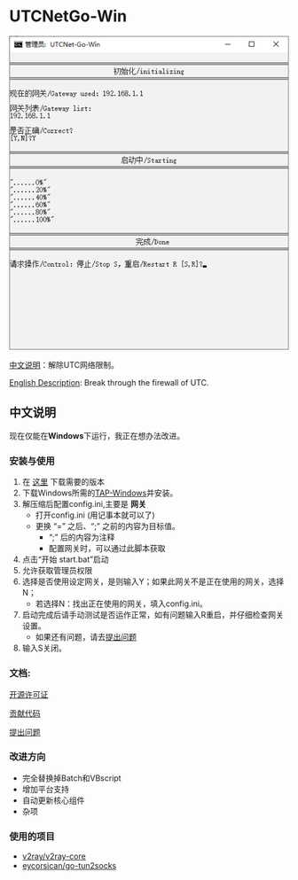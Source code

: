 # UTCNetGo-Win

![](readme_image.png)

[中文说明](README_zh_CN.md)：解除UTC网络限制。 

[English Description](README.md): Break through the firewall of UTC. 

## 中文说明

现在仅能在**Windows**下运行，我正在想办法改进。

### 安装与使用
1. 在 [这里](https://github.com/thanksshu/UTCNetGo-Win/releases) 下载需要的版本
2. 下载Windows所需的[TAP-Windows](http://build.openvpn.net/downloads/releases/tap-windows-9.21.2.exe)并安装。
2. 解压缩后配置config.ini,主要是 **网关**
    * 打开config.ini (用记事本就可以了)
    * 更换 “=” 之后、“;” 之前的内容为目标值。
        * “;” 后的内容为注释
        * 配置网关时，可以通过此脚本获取
2. 点击“开始 start.bat”启动
3. 允许获取管理员权限
4. 选择是否使用设定网关，是则输入Y；如果此网关不是正在使用的网关，选择N；
    * 若选择N：找出正在使用的网关，填入config.ini。
5. 启动完成后请手动测试是否运作正常，如有问题输入R重启，并仔细检查网关设置。
    * 如果还有问题，请去[提出问题](https://github.com/thanksshu/UTCNetGo-Win/issues)
6. 输入S关闭。

### 文档:
[开源许可证](LICENSE)

[贡献代码](CONTRIBUTING.md)

[提出问题](https://github.com/thanksshu/UTCNetGo-Win/issues)

### 改进方向
* 完全替换掉Batch和VBscript
* 增加平台支持
* 自动更新核心组件
* 杂项

### 使用的项目
* [v2ray/v2ray-core](https://github.com/v2ray/v2ray-core)
* [eycorsican/go-tun2socks](https://github.com/eycorsican/go-tun2socks)
